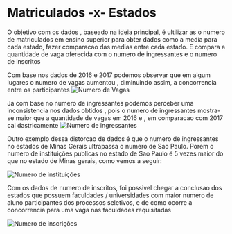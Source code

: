 # Matriculados -x- Estados
O objetivo com os dados , baseado na ideia principal, é ultilizar as o numero de matriculados em ensino superior para obter dados como a media para cada estado, fazer comparacao das medias entre cada estado.
E compara a quantidade de vaga oferecida com o numero de ingressantes e o numero de inscritos

Com base nos dados de 2016 e 2017 podemos observar que em algum lugares o numero de vagas aumentou , diminuindo assim, a concorrencia entre os participantes
![Numero de Vagas](https://github.com/JViniciusF/Matriculados-X-Estados/blob/master/Resultados/Numero%20de%20vagas%20em%20faculdades%20publicas.png)

Ja com base no numero de ingressantes podemos perceber uma inconsistencia nos dados obtidos , pois o numero de ingressantes mostra-se maior que a quantidade de vagas em 2016 e , em comparacao com 2017 cai dastricamente
![Numero de ingressantes](https://github.com/JViniciusF/Matriculados-X-Estados/blob/master/Resultados/Numero%20de%20ingressantes.png)

Outro exemplo dessa distorcao de dados é que o numero de ingressantes no estados de Minas Gerais ultrapassa o numero de Sao Paulo. Porem o numero de instituições publicas no estado de Sao Paulo é 5 vezes maior do que no estado de Minas gerais, como vemos a seguir:

![Numero de instituições](https://raw.githubusercontent.com/JViniciusF/Matriculados-X-Estados/master/Resultados/Numero%20de%20instituicoes.png)


Com os dados de numero de inscritos, foi possivel chegar a conclusao dos estados que possuem faculdades / universidades com maior numero de aluno participantes dos processos seletivos, e de como ocorre a concorrencia para uma vaga nas faculdades requisitadas 

![Numero de inscrições](https://github.com/JViniciusF/Matriculados-X-Estados/blob/master/Resultados/Numero%20de%20Inscricoes.png)

